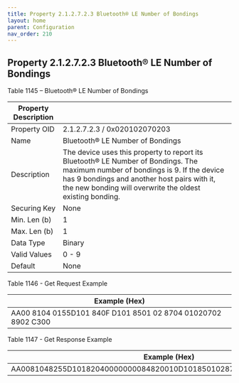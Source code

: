 ```yaml
---
title: Property 2.1.2.7.2.3 Bluetooth® LE Number of Bondings
layout: home
parent: Configuration
nav_order: 210
---
```


## Property 2.1.2.7.2.3 Bluetooth® LE Number of Bondings

Table 1145 – Bluetooth® LE Number of Bondings

| Property Description |  |
|----|----|
| Property OID | 2.1.2.7.2.3 / 0x020102070203 |
| Name | Bluetooth® LE Number of Bondings |
| Description | The device uses this property to report its Bluetooth® LE Number of Bondings. The maximum number of bondings is 9. If the device has 9 bondings and another host pairs with it, the new bonding will overwrite the oldest existing bonding. |
| Securing Key | None |
| Min. Len (b) | 1 |
| Max. Len (b) | 1 |
| Data Type | Binary |
| Valid Values | 0 - 9 |
| Default | None |

Table 1146 - Get Request Example

| Example (Hex)                                                |
|--------------------------------------------------------------|
| AA00 8104 0155D101 840F D101 8501 02 8704 01020702 8902 C300 |

Table 1147 - Get Response Example

| Example (Hex)                                                        |
|----------------------------------------------------------------------|
| AA0081048255D10182040000000084820010D1018501028704010207028903C30101 |

##